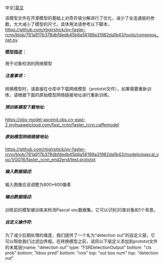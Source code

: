 中文|[英文](README.md)

该模型文件在开源模型的基础上对奇异值分解进行了优化，减少了全连通层的参数，大大减小了模型的尺寸。具体用法请参考以下脚本。
https://github.com/rbgirshick/py-faster-rcnn/blob/781a917b378dbfdedb45b6a56189a31982da1b43/tools/compress_net.py

#### 模型描述：

用于对象检测的网络模型

##### 注意事项：
转换模型时，请直接在仓库中下载网络模型（prototxt文件），如果需要重新训练，请根据下面的原始模型网络链接地址进行重新训练。

##### 预训练模型下载地址:
https://obs-model-ascend.obs.cn-east-2.myhuaweicloud.com/fast_rcnn/faster_rcnn.caffemodel

##### 原始模型网络链接地址:
https://github.com/rbgirshick/py-faster-rcnn/blob/781a917b378dbfdedb45b6a56189a31982da1b43/models/pascal_voc/VGG16/faster_rcnn_end2end/test.prototxt

##### 输入数据描述:

输入图像应该调整为800\*600像素

##### 输出数据描述:

训练前的模型被训练来检测Pascal voc数据集。它可以识别20类对象和1个背景。

##### 自定义操作符:
为了减少后期处理的难度，我们提供了一个名为“detection out”的自定义层，它可以帮助我们过滤边界框。在转换模型之前，请将以下层定义添加到prototxt文件的末尾层{name: "detection out" type: "FSRDetectionOutput" bottom: "cls prob" bottom: "bbox pred" bottom: "rois" top: "out box num" top: "detection out"